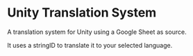 # Unity Translation System
A translation system for Unity using a Google Sheet as source.

It uses a stringID to translate it to your selected language.
